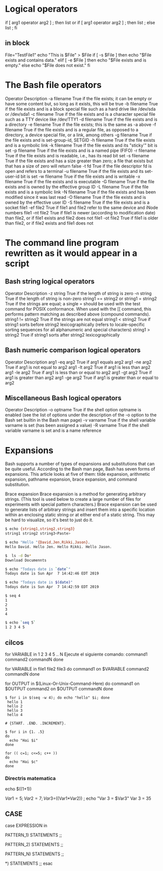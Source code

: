 # Logical operators


if [ arg1 operator arg2 ] ; then list
or
if [ arg1 operator arg2 ] ; then list ; else list ; fi


## in block

File="TestFile1"
echo "This is $File" > $File
if [ -s $File ]
   then
   echo "$File exists and contains data."
elif [ -e $File ]
   then
   echo "$File exists and is empty."
else
   echo "$File does not exist."
fi

# The Bash file operators

Operator	Description
-a filename	True if the file exists; it can be empty or have some content but, so long as it exists, this will be true
-b filename	True if the file exists and is a block special file such as a hard drive like /dev/sda or /dev/sda1
-c filename	True if the file exists and is a character special file such as a TTY device like /dev/TTY1
-d filename	True if the file exists and is a directory
-e filename	True if the file exists; this is the same as -a above
-f filename	True if the file exists and is a regular file, as opposed to a directory, a device special file, or a link, among others
-g filename	True if the file exists and is set-group-id, SETGID
-h filename	True if the file exists and is a symbolic link
-k filename	True if the file exists and its "sticky'" bit is set
-p filename	True if the file exists and is a named pipe (FIFO)
-r filename	True if the file exists and is readable, i.e., has its read bit set
-s filename	True if the file exists and has a size greater than zero; a file that exists but that has a size of zero will return false
-t fd	True if the file descriptor fd is open and refers to a terminal
-u filename	True if the file exists and its set-user-id bit is set
-w filename	True if the file exists and is writable
-x filename	True if the file exists and is executable
-G filename	True if the file exists and is owned by the effective group ID
-L filename	True if the file exists and is a symbolic link
-N filename	True if the file exists and has been modified since it was last read
-O filename	True if the file exists and is owned by the effective user ID
-S filename	True if the file exists and is a socket
file1 -ef file2	True if file1 and file2 refer to the same device and iNode numbers
file1 -nt file2	True if file1 is newer (according to modification date) than file2, or if file1 exists and file2 does not
file1 -ot file2	True if file1 is older than file2, or if file2 exists and file1 does not


# The command line program rewritten as it would appear in a script

## Bash string logical operators

Operator	Description
-z string	True if the length of string is zero
-n string	True if the length of string is non-zero
string1 == string2
or
string1 = string2	True if the strings are equal; a single = should be used with the test command for POSIX conformance. When used with the [[ command, this performs pattern matching as described above (compound commands).
string1 != string2	True if the strings are not equal
string1 < string2	True if string1 sorts before string2 lexicographically (refers to locale-specific sorting sequences for all alphanumeric and special characters)
string1 > string2	True if string1 sorts after string2 lexicographically


## Bash numeric comparison logical operators

Operator	Description
arg1 -eq arg2	True if arg1 equals arg2
arg1 -ne arg2	True if arg1 is not equal to arg2
arg1 -lt arg2	True if arg1 is less than arg2
arg1 -le arg2	True if arg1 is less than or equal to arg2
arg1 -gt arg2	True if arg1 is greater than arg2
arg1 -ge arg2	True if arg1 is greater than or equal to arg2


## Miscellaneous Bash logical operators

Operator	Description
-o optname	True if the shell option optname is enabled (see the list of options under the description of the -o option to the Bash set builtin in the Bash man page)
-v varname	True if the shell variable varname is set (has been assigned a value)
-R varname	True if the shell variable varname is set and is a name reference


# Expansions

Bash supports a number of types of expansions and substitutions that can be quite useful. According to the Bash man page, Bash has seven forms of expansions. This article looks at five of them: tilde expansion, arithmetic expansion, pathname expansion, brace expansion, and command substitution.

Brace expansion
Brace expansion is a method for generating arbitrary strings. (This tool is used below to create a large number of files for experiments with special pattern characters.) Brace expansion can be used to generate lists of arbitrary strings and insert them into a specific location within an enclosing static string or at either end of a static string. This may be hard to visualize, so it's best to just do it.

```bash
$ echo {string1,string2,string3}
string1 string2 string3<Paste>

$ echo "Hello "{David,Jen,Rikki,Jason}.
Hello David. Hello Jen. Hello Rikki. Hello Jason.

$  ls -d Do*
Download Documennts

$ echo "Todays date is `date`"
Todays date is Sun Apr  7 14:42:46 EDT 2019

$ echo "Todays date is $(date)"
Todays date is Sun Apr  7 14:42:59 EDT 2019

$ seq 4
1
2
3
4

$ echo `seq 5`
1 2 3 4 5


```


## cilcos

for VARIABLE in 1 2 3 4 5 .. N
Ejecute el siguiente comando:
    command1
    command2
    commandN
done

for VARIABLE in file1 file2 file3
do
    command1 on $VARIABLE
    command2
    commandN
done

for OUTPUT in $(Linux-Or-Unix-Command-Here)
do
    command1 on $OUTPUT
    command2 on $OUTPUT
    commandN
done

```
$ for i in $(seq -w 4); do echo "hello" $i; done
 hello 1
 hello 2
 hello 3
 hello 4

# {START. .END. .INCREMENT}.

$ for i in {1. .5}
do
  echo "Hai $i"
done

for (( c=1; c<=5; c++ ))
do  
  echo "Hai $c"
done
```

### Directris 	matematica

echo $((1+1))

$Var1=5 ; Var2=7 ; Var3=$((Var1*Var2)) ; echo "Var 3 = $Var3"
Var 3 = 35

## CASE

case EXPRESSION in

  PATTERN_1)
    STATEMENTS
    ;;

  PATTERN_2)
    STATEMENTS
    ;;

  PATTERN_N)
    STATEMENTS
    ;;

  *)
    STATEMENTS
    ;;
esac
